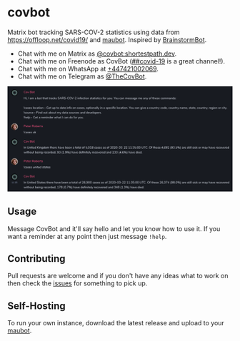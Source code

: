 # covbot

Matrix bot tracking SARS-COV-2 statistics using data from https://offloop.net/covid19/ and [maubot](https://maubot.xyz). Inspired by [BrainstormBot](https://twitter.com/BrainstormBot).

- Chat with me on Matrix as [@covbot:shortestpath.dev](https://matrix.to/#/@covbot:shortestpath.dev).
- Chat with me on Freenode as CovBot ([##covid-19](https://kiwiirc.com/client/irc.freenode.net/##covid-19) is a great channel!).
- Chat with me on WhatsApp at [+447421002069](https://wa.me/447421002069).
- Chat with me on Telegram as [@TheCovBot](https://t.me/TheCovBot).

![screenshot](screenshot.png "Asking @covbot:shortestpath.dev about cases in the US")

## Usage

Message CovBot and it'll say hello and let you know how to use it. If you want a reminder at any point then just message `!help`.

## Contributing

Pull requests are welcome and if you don't have any ideas what to work on then check the [issues](https://github.com/pwr22/covbot/issues) for something to pick up.

## Self-Hosting

To run your own instance, download the latest release and upload to your [maubot](https://maubot.xyz).